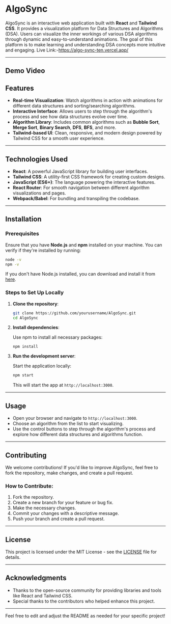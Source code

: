 
# AlgoSync

AlgoSync is an interactive web application built with **React** and **Tailwind CSS**. It provides a visualization platform for Data Structures and Algorithms (DSA). Users can visualize the inner workings of various DSA algorithms through dynamic and easy-to-understand animations. The goal of this platform is to make learning and understanding DSA concepts more intuitive and engaging.
Live Link:-https://algo-sync-ten.vercel.app/

---
## Demo Video


## Features

- **Real-time Visualization**: Watch algorithms in action with animations for different data structures and sorting/searching algorithms.
- **Interactive Interface**: Allows users to step through the algorithm's process and see how data structures evolve over time.
- **Algorithm Library**: Includes common algorithms such as **Bubble Sort**, **Merge Sort**, **Binary Search**, **DFS**, **BFS**, and more.
- **Tailwind-based UI**: Clean, responsive, and modern design powered by Tailwind CSS for a smooth user experience.

---

## Technologies Used

- **React**: A powerful JavaScript library for building user interfaces.
- **Tailwind CSS**: A utility-first CSS framework for creating custom designs.
- **JavaScript (ES6+)**: The language powering the interactive features.
- **React Router**: For smooth navigation between different algorithm visualizations and pages.
- **Webpack/Babel**: For bundling and transpiling the codebase.
  
---

## Installation

### Prerequisites

Ensure that you have **Node.js** and **npm** installed on your machine. You can verify if they're installed by running:

```bash
node -v
npm -v
```

If you don't have Node.js installed, you can download and install it from [here](https://nodejs.org/).

### Steps to Set Up Locally

1. **Clone the repository**:

   ```bash
   git clone https://github.com/yourusername/AlgoSync.git
   cd AlgoSync
   ```

2. **Install dependencies**:

   Use npm to install all necessary packages:

   ```bash8
   npm install
   ```

3. **Run the development server**:

   Start the application locally:

   ```bash
   npm start
   ```

   This will start the app at `http://localhost:3000`.

---

## Usage

- Open your browser and navigate to `http://localhost:3000`.
- Choose an algorithm from the list to start visualizing.
- Use the control buttons to step through the algorithm's process and explore how different data structures and algorithms function.

---

## Contributing

We welcome contributions! If you'd like to improve AlgoSync, feel free to fork the repository, make changes, and create a pull request.

### How to Contribute:

1. Fork the repository.
2. Create a new branch for your feature or bug fix.
3. Make the necessary changes.
4. Commit your changes with a descriptive message.
5. Push your branch and create a pull request.

---

## License

This project is licensed under the MIT License - see the [LICENSE](LICENSE) file for details.

---

## Acknowledgments

- Thanks to the open-source community for providing libraries and tools like React and Tailwind CSS.
- Special thanks to the contributors who helped enhance this project.

---

Feel free to edit and adjust the README as needed for your specific project!
